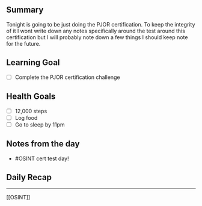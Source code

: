 ## Summary
Tonight is going to be just doing the PJOR certification. To keep the integrity of it I wont write down any notes specifically around the test around this certification but I will probably note down a few things I should keep note for the future.

## Learning Goal
- [ ] Complete the PJOR certification challenge

## Health Goals
- [ ] 12,000 steps
- [ ] Log food
- [ ] Go to sleep by 11pm

## Notes from the day
- #OSINT cert test day!

## Daily Recap

--- 
[[OSINT]]